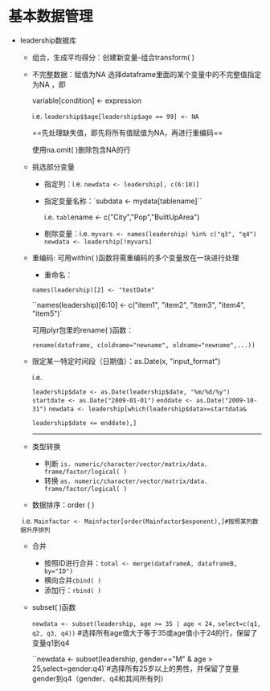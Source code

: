 # 基本数据管理

- leadership数据库
  - 组合，生成平均得分：创建新变量-组合transform( )

  - 不完整数据：赋值为NA   选择dataframe里面的某个变量中的不完整值指定为NA ，即

    variable[condition] <- expression

    i.e. `leadership$$age[leadership$age == 99] <- NA`

    ==先处理缺失值，即先将所有值赋值为NA，再进行重编码==

    使用na.omit( )删除包含NA的行

  - 挑选部分变量

    - 指定列：i.e. `newdata <- leadership[, c(6:10)]`

    - 指定变量名称：`subdata <- mydata[tablename]``

      i.e. `tabl`ename <- c("City","Pop","BuiltUpArea")

    - 剔除变量：i.e. `myvars <- names(leadership) %in% c("q3", "q4")`
      `newdata <- leadership[!myvars]`  

  - 重编码:   可用within( )函数将需重编码的多个变量放在一块进行处理

    - 重命名：

    `names(leadership)[2] <- "testDate"`

    ``names(leadership)[6:10] <- c("item1", "item2", "item3", "item4", "item5")`

    可用plyr包里的rename( )函数：

    `rename(dataframe, c(oldname="newname", oldname="newname",...))`

  - 限定某一特定时间段（日期值）：as.Date(x, "input_format")

    i.e.

    `leadership$date <- as.Date(leadership$date, "%m/%d/%y")`
    `startdate <- as.Date("2009-01-01")`
    `enddate <- as.Date("2009-10-31")`
    `newdata <- leadership[which(leadership$data>=startdata&`

    `leadership$date <= enddate),]`

    ----

    

  - 类型转换
    - 判断 `is. numeric/character/vector/matrix/data. frame/factor/logical( )`
    - 转换 `as. numeric/character/vector/matrix/data. frame/factor/logical( )`

  - 数据排序：order ( )

  ​        i.e. `Mainfactor <- Mainfactor[order(Mainfactor$exponent),]#按照某列数据升序排列`

  - 合并
    - 按照ID进行合并：`total <- merge(dataframeA, dataframeB, by="ID")`
    - 横向合并`cbind( )`
    - 添加行：`rbind( )`

  - subset( )函数

    `newdata <- subset(leadership, age >= 35 | age < 24,`
    `select=c(q1, q2, q3, q4))`  #选择所有age值大于等于35或age值小于24的行，保留了变量q1到q4

    ``newdata <- subset(leadership, gender=="M" & age > 25,select=gender:q4)`#选择所有25岁以上的男性，并保留了变量gender到q4（gender、q4和其间所有列）

